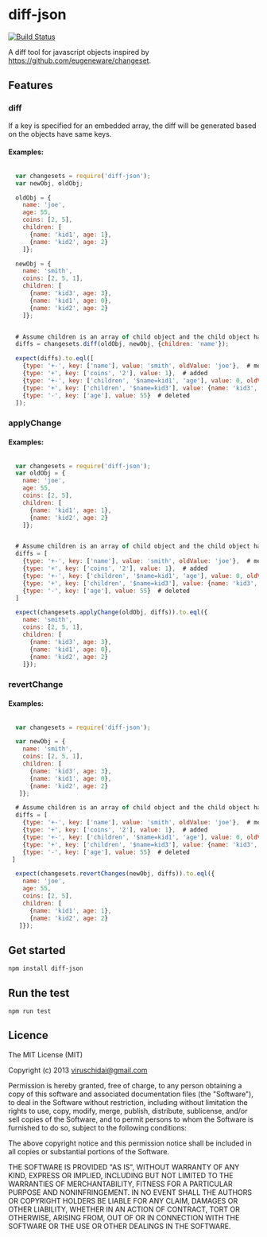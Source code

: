 # diff-json
[![Build Status](https://travis-ci.org/viruschidai/diff-json.png?branch=master)](https://travis-ci.org/viruschidai/diff-json)

A diff tool for javascript objects inspired by https://github.com/eugeneware/changeset.

## Features

### diff

If a key is specified for an embedded array, the diff will be generated based on the objects have same keys.

#### Examples:

```javascript

  var changesets = require('diff-json');
  var newObj, oldObj;

  oldObj = {
    name: 'joe',
    age: 55,
    coins: [2, 5],
    children: [
      {name: 'kid1', age: 1},
      {name: 'kid2', age: 2}
    ]};

  newObj = {
    name: 'smith',
    coins: [2, 5, 1],
    children: [
      {name: 'kid3', age: 3},
      {name: 'kid1', age: 0},
      {name: 'kid2', age: 2}
    ]};


  # Assume children is an array of child object and the child object has 'name' as its primary key
  diffs = changesets.diff(oldObj, newObj, {children: 'name'});

  expect(diffs).to.eql([
    {type: '+-', key: ['name'], value: 'smith', oldValue: 'joe'},  # modified
    {type: '+', key: ['coins', '2'], value: 1},  # added
    {type: '+-', key: ['children', '$name=kid1', 'age'], value: 0, oldValue: 1},
    {type: '+', key: ['children', '$name=kid3'], value: {name: 'kid3', age: 3}},
    {type: '-', key: ['age'], value: 55}  # deleted
  ]);
```

### applyChange
#### Examples:

```javascript

  var changesets = require('diff-json');
  var oldObj = {
    name: 'joe',
    age: 55,
    coins: [2, 5],
    children: [
      {name: 'kid1', age: 1},
      {name: 'kid2', age: 2}
    ]};


  # Assume children is an array of child object and the child object has 'name' as its primary key
  diffs = [
    {type: '+-', key: ['name'], value: 'smith', oldValue: 'joe'},  # modified
    {type: '+', key: ['coins', '2'], value: 1},  # added
    {type: '+-', key: ['children', '$name=kid1', 'age'], value: 0, oldValue: 1},
    {type: '+', key: ['children', '$name=kid3'], value: {name: 'kid3', age: 3}},
    {type: '-', key: ['age'], value: 55}  # deleted
  ]

  expect(changesets.applyChange(oldObj, diffs)).to.eql({
    name: 'smith',
    coins: [2, 5, 1],
    children: [
      {name: 'kid3', age: 3},
      {name: 'kid1', age: 0},
      {name: 'kid2', age: 2}
    ]});

```

### revertChange
#### Examples:

```javascript

  var changesets = require('diff-json');

  var newObj = {
    name: 'smith',
    coins: [2, 5, 1],
    children: [
      {name: 'kid3', age: 3},
      {name: 'kid1', age: 0},
      {name: 'kid2', age: 2}
   ]};

  # Assume children is an array of child object and the child object has 'name' as its primary key
  diffs = [
    {type: '+-', key: ['name'], value: 'smith', oldValue: 'joe'},  # modified
    {type: '+', key: ['coins', '2'], value: 1},  # added
    {type: '+-', key: ['children', '$name=kid1', 'age'], value: 0, oldValue: 1},
    {type: '+', key: ['children', '$name=kid3'], value: {name: 'kid3', age: 3}},
    {type: '-', key: ['age'], value: 55}  # deleted
 ]

  expect(changesets.revertChanges(newObj, diffs)).to.eql({
    name: 'joe',
    age: 55,
    coins: [2, 5],
    children: [
      {name: 'kid1', age: 1},
      {name: 'kid2', age: 2}
   ]});

```

## Get started

```
npm install diff-json
```

## Run the test
```
npm run test
```

## Licence

The MIT License (MIT)

Copyright (c) 2013 viruschidai@gmail.com

Permission is hereby granted, free of charge, to any person obtaining a copy of this software and associated documentation files (the "Software"), to deal in the Software without restriction, including without limitation the rights to use, copy, modify, merge, publish, distribute, sublicense, and/or sell copies of the Software, and to permit persons to whom the Software is furnished to do so, subject to the following conditions:

The above copyright notice and this permission notice shall be included in all copies or substantial portions of the Software.

THE SOFTWARE IS PROVIDED "AS IS", WITHOUT WARRANTY OF ANY KIND, EXPRESS OR IMPLIED, INCLUDING BUT NOT LIMITED TO THE WARRANTIES OF MERCHANTABILITY, FITNESS FOR A PARTICULAR PURPOSE AND NONINFRINGEMENT. IN NO EVENT SHALL THE AUTHORS OR COPYRIGHT HOLDERS BE LIABLE FOR ANY CLAIM, DAMAGES OR OTHER LIABILITY, WHETHER IN AN ACTION OF CONTRACT, TORT OR OTHERWISE, ARISING FROM, OUT OF OR IN CONNECTION WITH THE SOFTWARE OR THE USE OR OTHER DEALINGS IN THE SOFTWARE.
